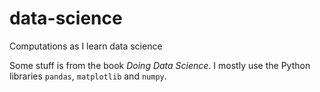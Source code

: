 # data-science
Computations as I learn data science

Some stuff is from the book *Doing Data Science*. I mostly use the Python libraries `pandas`, `matplotlib` and `numpy`.
